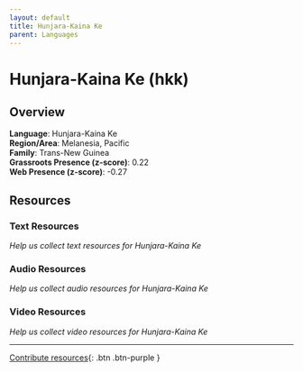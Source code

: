 ```yaml
---
layout: default
title: Hunjara-Kaina Ke
parent: Languages
---
```


# Hunjara-Kaina Ke (hkk)

## Overview

**Language**: Hunjara-Kaina Ke  
**Region/Area**: Melanesia, Pacific  
**Family**: Trans-New Guinea  
**Grassroots Presence (z-score)**: 0.22  
**Web Presence (z-score)**: -0.27  

## Resources

### Text Resources
*Help us collect text resources for Hunjara-Kaina Ke*

### Audio Resources
*Help us collect audio resources for Hunjara-Kaina Ke*

### Video Resources
*Help us collect video resources for Hunjara-Kaina Ke*

---

[Contribute resources](https://forms.office.com/e/1SfLJx3u1r){: .btn .btn-purple }
